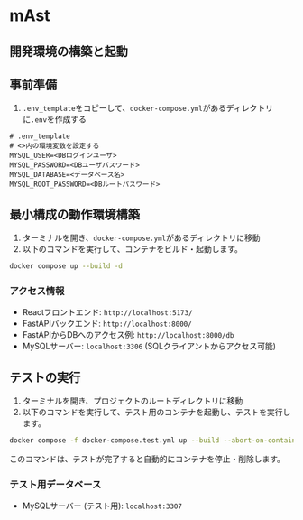 # mAst

## 開発環境の構築と起動
## 事前準備

1. `.env_template`をコピーして、`docker-compose.yml`があるディレクトリに`.env`を作成する
```
# .env_template
# <>内の環境変数を設定する
MYSQL_USER=<DBログインユーザ>
MYSQL_PASSWORD=<DBユーザパスワード>
MYSQL_DATABASE=<データベース名>
MYSQL_ROOT_PASSWORD=<DBルートパスワード>
```

## 最小構成の動作環境構築

1. ターミナルを開き、`docker-compose.yml`があるディレクトリに移動
2. 以下のコマンドを実行して、コンテナをビルド・起動します。
```bash
docker compose up --build -d
```

### アクセス情報
- Reactフロントエンド: `http://localhost:5173/`
- FastAPIバックエンド: `http://localhost:8000/`
- FastAPIからDBへのアクセス例: `http://localhost:8000/db`
- MySQLサーバー: `localhost:3306` (SQLクライアントからアクセス可能)

## テストの実行

1. ターミナルを開き、プロジェクトのルートディレクトリに移動
2. 以下のコマンドを実行して、テスト用のコンテナを起動し、テストを実行します。
```bash
docker compose -f docker-compose.test.yml up --build --abort-on-container-exit
```
このコマンドは、テストが完了すると自動的にコンテナを停止・削除します。

### テスト用データベース
- MySQLサーバー (テスト用): `localhost:3307`
